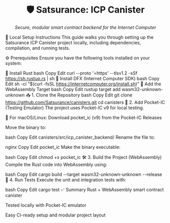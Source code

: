 <h1 align="center">🛡️ Satsurance: ICP Canister</h1> <p align="center"><em>Secure, modular smart contract backend for the Internet Computer</em></p>
🚀 Local Setup Instructions
This guide walks you through setting up the Satsurance ICP Canister project locally, including dependencies, compilation, and running tests.

⚙️ Prerequisites
Ensure you have the following tools installed on your system:

🦀 Install Rust
bash
Copy
Edit
curl --proto '=https' --tlsv1.2 -sSf https://sh.rustup.rs | sh
🧠 Install DFX (Internet Computer SDK)
bash
Copy
Edit
sh -ci "$(curl -fsSL https://internetcomputer.org/install.sh)"
🧩 Add the WebAssembly Target
bash
Copy
Edit
rustup target add wasm32-unknown-unknown
📥 1. Clone the Repository
bash
Copy
Edit
git clone https://github.com/Satsurance/canisters.git
cd canisters
🧪 2. Add Pocket-IC (Testing Emulator)
The project uses Pocket-IC v9 for local testing.

🔧 For macOS/Linux:
Download pocket_ic (v9) from the Pocket-IC Releases

Move the binary to:

bash
Copy
Edit
canisters/src/icp_canister_backend/
Rename the file to:

nginx
Copy
Edit
pocket_ic
Make the binary executable:

bash
Copy
Edit
chmod +x pocket_ic
🛠️ 3. Build the Project (WebAssembly)
Compile the Rust code into WebAssembly using:

bash
Copy
Edit
cargo build --target wasm32-unknown-unknown --release
🧪 4. Run Tests
Execute the unit and integration tests with:

bash
Copy
Edit
cargo test
✅ Summary
Rust + WebAssembly smart contract canister

Tested locally with Pocket-IC emulator

Easy CI-ready setup and modular project layout